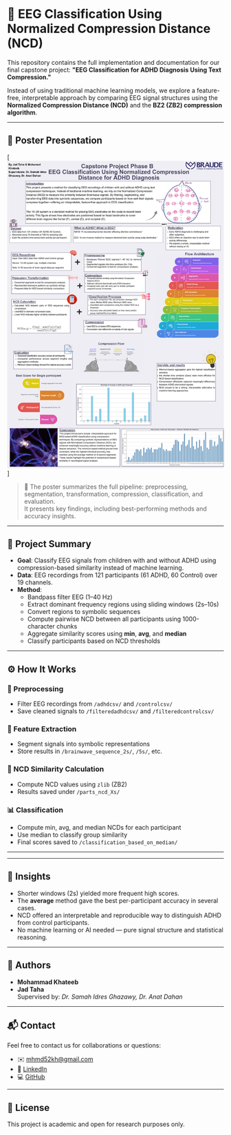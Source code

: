 # 🧠 EEG Classification Using Normalized Compression Distance (NCD)

This repository contains the full implementation and documentation for our final capstone project:
**"EEG Classification for ADHD Diagnosis Using Text Compression."**

Instead of using traditional machine learning models, we explore a feature-free, interpretable approach by comparing EEG signal structures using the **Normalized Compression Distance (NCD)** and the **BZ2 (ZB2) compression algorithm**.

---

## 📌 Poster Presentation

[![Project Poster](https://raw.githubusercontent.com/mhmdkh1905/EEG-classifaction-using-text-compression/main/assets/PosterPreview.jpg)]

> 📎 The poster summarizes the full pipeline: preprocessing, segmentation, transformation, compression, classification, and evaluation.  
> It presents key findings, including best-performing methods and accuracy insights.

---

## 🧠 Project Summary

- **Goal**: Classify EEG signals from children with and without ADHD using compression-based similarity instead of machine learning.
- **Data**: EEG recordings from 121 participants (61 ADHD, 60 Control) over 19 channels.
- **Method**:
  - Bandpass filter EEG (1–40 Hz)
  - Extract dominant frequency regions using sliding windows (2s–10s)
  - Convert regions to symbolic sequences
  - Compute pairwise NCD between all participants using 1000-character chunks
  - Aggregate similarity scores using **min**, **avg**, and **median**
  - Classify participants based on NCD thresholds

---

## ⚙️ How It Works

### 🧪 Preprocessing
- Filter EEG recordings from `/adhdcsv/` and `/controlcsv/`
- Save cleaned signals to `/filteredadhdcsv/` and `/filteredcontrolcsv/`

### 🧠 Feature Extraction
- Segment signals into symbolic representations
- Store results in `/brainwave_sequence_2s/`, `/5s/`, etc.

### 🔁 NCD Similarity Calculation
- Compute NCD values using `zlib` (ZB2)
- Results saved under `/parts_ncd_Xs/`

### 📊 Classification
- Compute min, avg, and median NCDs for each participant
- Use median to classify group similarity
- Final scores saved to `/classification_based_on_median/`

---

---

## 📌 Insights

- Shorter windows (2s) yielded more frequent high scores.
- The **average** method gave the best per-participant accuracy in several cases.
- NCD offered an interpretable and reproducible way to distinguish ADHD from control participants.
- No machine learning or AI needed — pure signal structure and statistical reasoning.

---

## 👥 Authors

- **Mohammad Khateeb**  
- **Jad Taha**  
Supervised by: *Dr. Samah Idres Ghazawy, Dr. Anat Dahan*

---

## 📬 Contact

Feel free to contact us for collaborations or questions:

- ✉️ mhmd52kh@gmail.com
- 🔗 [LinkedIn](https://www.linkedin.com/in/mohammad-khateeb-891332303/)
- 💻 [GitHub](https://github.com/mhmdkh1905)

---

## 📄 License

This project is academic and open for research purposes only.



